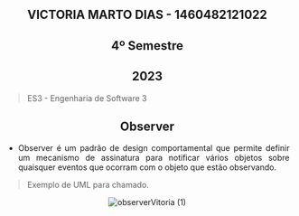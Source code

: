 
<section align="center">

# VICTORIA MARTO DIAS - 1460482121022
# 4º Semestre
## 2023

</section>

> ES3 - Engenharia de Software 3

<div align="center">

## Observer
  
</div>

<div align="justify">

* Observer é um padrão de design comportamental que permite definir um mecanismo de assinatura para notificar vários objetos sobre quaisquer eventos que ocorram com o objeto que estão observando.

 </div>
 
 > Exemplo de UML para chamado.

<div align="center">
  
![observerVitoria (1)](https://github.com/DiasVitoria/bertoti/assets/80860267/413833bf-50f5-4835-927b-6a1b12a201fb)

</div>





